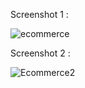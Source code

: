 
Screenshot 1 : 

![ecommerce](https://github.com/dark-archer1717/next-prisma-tailwind-ecommerce-main/assets/70346845/0e58a292-c89d-46f3-b08e-2f4174b9393c)

Screenshot 2 : 

![Ecommerce2](https://github.com/dark-archer1717/next-prisma-tailwind-ecommerce-main/assets/70346845/b31d6eb9-ea1e-456f-ba22-e204a343e8c6)




